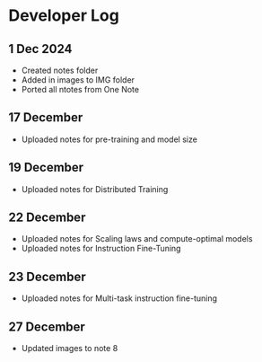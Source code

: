 # Developer Log

## 1 Dec 2024

- Created notes folder
- Added in images to IMG folder
- Ported all ntotes from One Note

## 17 December 
- Uploaded notes for pre-training and model size

## 19 December
- Uploaded notes for Distributed Training

## 22 December
- Uploaded notes for Scaling laws and compute-optimal models
- Uploaded notes for Instruction Fine-Tuning

## 23 December
- Uploaded notes for Multi-task instruction fine-tuning

## 27 December
- Updated images to note 8
